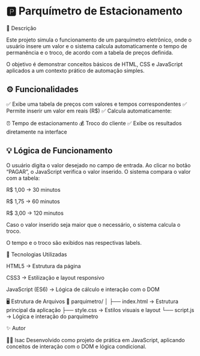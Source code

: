 # 🅿️ Parquímetro de Estacionamento
📖 Descrição

Este projeto simula o funcionamento de um parquímetro eletrônico, onde o usuário insere um valor e o sistema calcula automaticamente o tempo de permanência e o troco, de acordo com a tabela de preços definida.

O objetivo é demonstrar conceitos básicos de HTML, CSS e JavaScript aplicados a um contexto prático de automação simples.

## ⚙️ Funcionalidades

✅ Exibe uma tabela de preços com valores e tempos correspondentes
✅ Permite inserir um valor em reais (R$)
✅ Calcula automaticamente:

⏰ Tempo de estacionamento
💰 Troco do cliente
✅ Exibe os resultados diretamente na interface

## 💡 Lógica de Funcionamento

O usuário digita o valor desejado no campo de entrada.
Ao clicar no botão “PAGAR”, o JavaScript verifica o valor inserido.
O sistema compara o valor com a tabela:

R$ 1,00 → 30 minutos

R$ 1,75 → 60 minutos

R$ 3,00 → 120 minutos

Caso o valor inserido seja maior que o necessário, o sistema calcula o troco.

O tempo e o troco são exibidos nas respectivas labels.

🧠 Tecnologias Utilizadas

HTML5 → Estrutura da página

CSS3 → Estilização e layout responsivo

JavaScript (ES6) → Lógica de cálculo e interação com o DOM

🖥️ Estrutura de Arquivos
📁 parquimetro/
│
├── index.html       → Estrutura principal da aplicação
├── style.css        → Estilos visuais e layout
└── script.js        → Lógica e interação do parquímetro



✨ Autor

👨‍💻 Isac
Desenvolvido como projeto de prática em JavaScript, aplicando conceitos de interação com o DOM e lógica condicional.